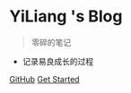 # YiLiang 's Blog

> 零碎的笔记

* 记录易良成长的过程

[GitHub](https://github.com/yiliang114/Blog)
[Get Started](#quick-start)